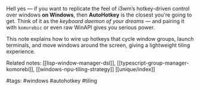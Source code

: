 Hell yes — if you want to replicate the feel of i3wm’s hotkey-driven control over windows **on Windows**, then **AutoHotkey** is the closest you're going to get. Think of it as the *keyboard daemon of your dreams* — and pairing it with `komorebic` or even raw WinAPI gives you serious power.

This note explains how to wire up hotkeys that cycle window groups, launch terminals, and move windows around the screen, giving a lightweight tiling experience.

Related notes: [[lisp-window-manager-dsl]], [[typescript-group-manager-komorebi]], [[windows-npu-tiling-strategy]] [[unique/index]]

#tags: #windows #autohotkey #tiling
